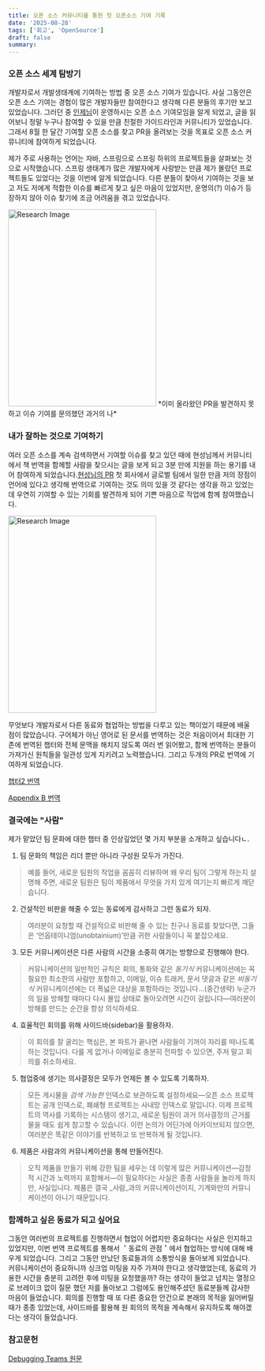 ```yaml
---
title: 오픈 소스 커뮤니티를 통한 첫 오픈소스 기여 기록
date: '2025-08-28'
tags: ['회고', 'OpenSource']
draft: false
summary: 
---
```


### 오픈 소스 세계 탐방기

개발자로서 개발생태계에 기여하는 방법 중 오픈 소스 기여가 있습니다. 사실 그동안은 오픈 소스 기여는 경험이 많은 개발자들만 참여한다고 생각해 다른 분들의 후기만 보고 있었습니다. 그러던 중 [인제님](https://www.linkedin.com/in/injae-kim-dev/)이 운영하시는 오픈 소스 기여모임을 알게 되었고, 글을 읽어보니 정말 누구나 참여할 수 있을 만큼 친절한 가이드라인과 커뮤니티가 있었습니다. 그래서 8월 한 달간 기여할 오픈 소스를 찾고 PR을 올려보는 것을 목표로 오픈 소스 커뮤니티에 참여하게 되었습니다.

제가 주로 사용하는 언어는 자바, 스프링으로 스프링 하위의 프로젝트들을 살펴보는 것으로 시작했습니다. 스프링 생태계가 많은 개발자에게 사랑받는 만큼 제가 몰랐던 프로젝트들도 있었다는 것을 이번에 알게 되었습니다. 다른 분들이 찾아서 기여하는 것을 보고 저도 저에게 적합한 이슈를 빠르게 찾고 싶은 마음이 있었지만, 운명의(?) 이슈가 등장하지 않아 이슈 찾기에 조금 어려움을 겪고 있었습니다.

<img src="/static/images/project/first_try.png" alt="Research Image" width="300" height="400"/>
*이미 올라왔던 PR을 발견하지 못하고 이슈 기여를 문의했던 과거의 나*

### 내가 잘하는 것으로 기여하기

여러 오픈 소스를 계속 검색하면서 기여할 이슈를 찾고 있던 때에 현성님께서 커뮤니티에서 책 번역을 함께할 사람을 찾으시는 글을 보게 되고 3분 만에 지원을 하는 용기를 내어 참여하게 되었습니다.[현성님의 PR](https://github.com/fitz/debuggingteams/issues/2)
첫 회사에서 글로벌 팀에서 일한 만큼 저의 장점이 언어에 있다고 생각해 번역으로 기여하는 것도 의미 있을 것 같다는 생각을 하고 있었는데 우연히 기여할 수 있는 기회를 발견하게 되어 기쁜 마음으로 작업에 함께 참여했습니다.

<img src="/static/images/project/contributing_opensource.JPG" alt="Research Image" width="300" height="400"/>

무엇보다 개발자로서 다른 동료와 협업하는 방법을 다루고 있는 책이었기 때문에 배울 점이 많았습니다. 구어체가 아닌 영어로 된 문서를 번역하는 것은 처음이어서 최대한 기존에 번역된 챕터와 전체 문맥을 해치지 않도록 여러 번 읽어봤고, 함께 번역하는 분들이 가져가신 원칙들을 일관성 있게 지키려고 노력했습니다. 그리고 두개의 PR로 번역에 기여하게 되었습니다.

[챕터2 번역](https://github.com/ita9naiwa/debuggingteams/pull/3)

[Appendix B 번역](https://github.com/ita9naiwa/debuggingteams/pull/9)

### 결국에는 "사람"

제가 맡았던 팀 문화에 대한 챕터 중 인상깊었던 몇 가지 부분을 소개하고 싶습니다ㄴ.

1. 팀 문화의 책임은 리더 뿐만 아니라 구성원 모두가 가진다.

> 예를 들어, 새로운 팀원의 작업을 꼼꼼히 리뷰하며 왜 우리 팀이 그렇게 하는지 설명해 주면, 새로운 팀원은 팀이 제품에서 무엇을 가치 있게 여기는지 빠르게 깨닫습니다.

2. 건설적인 비판을 해줄 수 있는 동료에게 감사하고 그런 동료가 되자.

> 여러분이 요청할 때 건설적으로 비판해 줄 수 있는 친구나 동료를 찾았다면, 그들은 ‘언옵테이니엄(unobtainium)’만큼 귀한 사람들이니 꼭 붙잡으세요.

3. 모든 커뮤니케이션은 다른 사람의 시간을 소중히 여기는 방향으로 진행해야 한다.

> 커뮤니케이션의 일반적인 규칙은 회의, 통화와 같은 _동기식_ 커뮤니케이션에는 꼭 필요한 최소한의 사람만 포함하고, 이메일, 이슈 트래커, 문서 댓글과 같은 _비동기식_ 커뮤니케이션에는 더 폭넓은 대상을 포함하라는 것입니다...(중간생략) 누군가의 일을 방해할 때마다 다시 몰입 상태로 돌아오려면 시간이 걸립니다—여러분이 방해를 만드는 순간을 항상 의식하세요.

4. 효율적인 회의를 위해 사이드바(sidebar)을 활용하자.

> 이 회의를 잘 굴리는 핵심은, 본 파트가 끝나면 사람들이 기꺼이 자리를 떠나도록 하는 것입니다. 다룰 게 없거나 이메일로 충분히 전파할 수 있으면, 주저 말고 회의를 취소하세요.

5. 협업중에 생기는 의사결정은 모두가 언제든 볼 수 있도록 기록하자.

> 모든 게시물을 _검색 가능한_ 인덱스로 보관하도록 설정하세요—오픈 소스 프로젝트는 공개 인덱스로, 폐쇄형 프로젝트는 사내망 인덱스로 말입니다. 이제 프로젝트의 역사를 기록하는 시스템이 생기고, 새로운 팀원이 과거 의사결정의 근거를 물을 때도 쉽게 참고할 수 있습니다. 이런 논의가 어딘가에 아카이브되지 않으면, 여러분은 똑같은 이야기를 반복하고 또 반복하게 될 것입니다.

6. 제품은 사람과의 커뮤니케이션을 통해 만들어진다.

> 오직 제품을 만들기 위해 강한 팀을 세우는 데 이렇게 많은 커뮤니케이션—감정적 시간과 노력까지 포함해서—이 필요하다는 사실은 종종 사람들을 놀라게 하지만, 사실입니다. 제품은 결국 _사람_과의 커뮤니케이션이지, 기계와만의 커뮤니케이션이 아니기 때문입니다.

### 함께하고 싶은 동료가 되고 싶어요

그동안 여러번의 프로젝트를 진행하면서 협업이 어렵지만 중요하다는 사실은 인지하고 있었지만, 이번 번역 프로젝트를 통해서 ＇동료의 관점＇에서 협업하는 방식에 대해 배우게 되었습니다. 그리고 그동안 만났던 동료들과의 소통방식을 돌아보게 되었습니다. 커뮤니케이션이 중요하니까 싱크업 미팅을 자주 가져야 한다고 생각했었는데, 동료의 가용한 시간을 충분히 고려한 후에 미팅을 요청했을까? 하는 생각이 들었고 넘치는 열정으로 브레이크 없이 질문 했던 저를 돌아보고 그럼에도 용인해주셨던 동료분들께 감사한 마음이 들었습니다. 회의를 진행할 때 또 다른 중요한 안건으로 본래의 목적을 잃어버릴 때가 종종 있었는데, 사이드바를 활용해 원 회의의 목적을 계속해서 유지하도록 해야겠다는 생각이 들었습니다.

### 참고문헌

[Debugging Teams 원문](https://github.com/fitz/debuggingteams)
